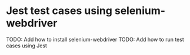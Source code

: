 # Jest test cases using selenium-webdriver

TODO: Add how to install selenium-webdriver
TODO: Add how to run test cases using Jest
